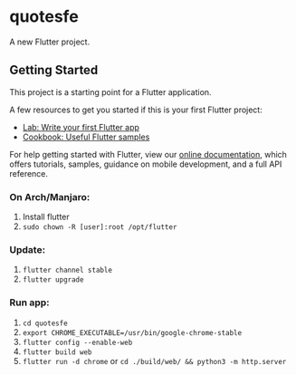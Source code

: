 # quotesfe

A new Flutter project.

## Getting Started

This project is a starting point for a Flutter application.

A few resources to get you started if this is your first Flutter project:

- [Lab: Write your first Flutter app](https://flutter.dev/docs/get-started/codelab)
- [Cookbook: Useful Flutter samples](https://flutter.dev/docs/cookbook)

For help getting started with Flutter, view our
[online documentation](https://flutter.dev/docs), which offers tutorials,
samples, guidance on mobile development, and a full API reference.


### On Arch/Manjaro:
1. Install flutter 
2. `sudo chown -R [user]:root /opt/flutter`


### Update:
1. `flutter channel stable`
2. `flutter upgrade`

### Run app:
1. `cd quotesfe`
2. `export CHROME_EXECUTABLE=/usr/bin/google-chrome-stable`
3. `flutter config --enable-web`
4. `flutter build web`
5. `flutter run -d chrome` or `cd ./build/web/ && python3 -m http.server`



